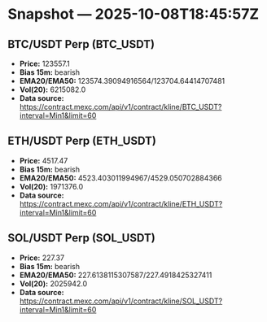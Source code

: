 # Snapshot — 2025-10-08T18:45:57Z

## BTC/USDT Perp (BTC_USDT)
- **Price:** 123557.1
- **Bias 15m:** bearish
- **EMA20/EMA50:** 123574.39094916564/123704.64414707481
- **Vol(20):** 6215082.0
- **Data source:** https://contract.mexc.com/api/v1/contract/kline/BTC_USDT?interval=Min1&limit=60

## ETH/USDT Perp (ETH_USDT)
- **Price:** 4517.47
- **Bias 15m:** bearish
- **EMA20/EMA50:** 4523.403011994967/4529.050702884366
- **Vol(20):** 1971376.0
- **Data source:** https://contract.mexc.com/api/v1/contract/kline/ETH_USDT?interval=Min1&limit=60

## SOL/USDT Perp (SOL_USDT)
- **Price:** 227.37
- **Bias 15m:** bearish
- **EMA20/EMA50:** 227.6138115307587/227.4918425327411
- **Vol(20):** 2025942.0
- **Data source:** https://contract.mexc.com/api/v1/contract/kline/SOL_USDT?interval=Min1&limit=60
